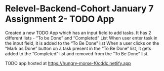 # Relevel-Backend-Cohort January 7 Assignment 2- TODO App

Created a new TODO App which has an input field to add tasks. It has 2 different lists - “To be Done” and “Completed” List
When user enter task in the input field, it is added to the “To Be Done” list
When a user clicks on the “Mark as Done” button on a task present in the “To Be Done” list, it gets added to the “Completed” list and removed from the “To Be Done” list.


TODO app hosted at https://hungry-morse-f0cddc.netlify.app
